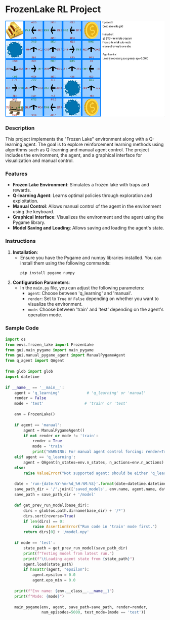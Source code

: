 # FrozenLake RL Project
<div align="center">
    <img src="./game.png" alt="Game Screenshot" />
</div>

### Description

This project implements the "Frozen Lake" environment along with a Q-learning agent. The goal is to explore reinforcement learning methods using algorithms such as Q-learning and manual agent control. The project includes the environment, the agent, and a graphical interface for visualization and manual control.

### Features

- **Frozen Lake Environment**: Simulates a frozen lake with traps and rewards.
- **Q-learning Agent**: Learns optimal policies through exploration and exploitation.
- **Manual Control**: Allows manual control of the agent in the environment using the keyboard.
- **Graphical Interface**: Visualizes the environment and the agent using the Pygame library.
- **Model Saving and Loading**: Allows saving and loading the agent's state.

### Instructions

1. **Installation**:
    - Ensure you have the Pygame and numpy libraries installed. You can install them using the following commands:
      ```sh
      pip install pygame numpy
      ```
2. **Configuration Parameters**:
    - In the `main.py` file, you can adjust the following parameters:
      - `agent`: Choose between 'q_learning' and 'manual'.
      - `render`: Set to `True` or `False` depending on whether you want to visualize the environment.
      - `mode`: Choose between 'train' and 'test' depending on the agent's operation mode.

### Sample Code

```python
import os
from envs.frozen_lake import FrozenLake
from gui.main_pygame import main_pygame
from gui.manual_pygame_agent import ManualPygameAgent
from q_agent import QAgent

from glob import glob
import datetime

if __name__ == '__main__':
    agent = 'q_learning'            # 'q_learning' or 'manual'
    render = False
    mode = 'test'                  # 'train' or 'test'

    env = FrozenLake()

    if agent == 'manual':
        agent = ManualPygameAgent()
        if not render or mode != 'train':
            render = True
            mode = 'train'
            print("WARNING: For manual agent control forcing: render=True, mode='train'.")
    elif agent == 'q_learning':
        agent = QAgent(n_states=env.n_states, n_actions=env.n_actions)
    else:
        raise ValueError("Not supported agent: should be either 'q_learning' or 'manual'")

    date = 'run-{date:%Y-%m-%d_%H:%M:%S}'.format(date=datetime.datetime.now()).replace(':', '-')
    save_path_dir = '/'.join(['saved_models', env.name, agent.name, date])
    save_path = save_path_dir + '/model'

    def get_prev_run_model(base_dir):
        dirs = glob(os.path.dirname(base_dir) + '/*')
        dirs.sort(reverse=True)
        if len(dirs) == 0:
            raise AssertionError("Run code in 'train' mode first.")
        return dirs[0] + '/model.npy'

    if mode == 'test':
        state_path = get_prev_run_model(save_path_dir)
        print(f"Testing model from latest run.")
        print(f"\tLoading agent state from {state_path}")
        agent.load(state_path)
        if hasattr(agent, "epsilon"):
            agent.epsilon = 0.0
            agent.eps_min = 0.0

    print(f"Env name: {env.__class__.__name__}")
    print(f"Mode: {mode}")

    main_pygame(env, agent, save_path=save_path, render=render,
                num_episodes=5000, test_mode=(mode == 'test'))

